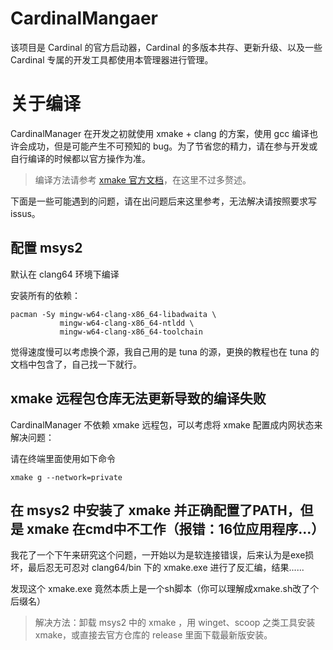 # CardinalMangaer

该项目是 Cardinal 的官方启动器，Cardinal 的多版本共存、更新升级、以及一些 Cardinal 专属的开发工具都使用本管理器进行管理。

# 关于编译

CardinalManager 在开发之初就使用 xmake + clang 的方案，使用 gcc 编译也许会成功，但是可能产生不可预知的 bug。为了节省您的精力，请在参与开发或自行编译的时候都以官方操作为准。

> 编译方法请参考 [xmake 官方文档](https://xmake.io/#/zh-cn/)，在这里不过多赘述。

下面是一些可能遇到的问题，请在出问题后来这里参考，无法解决请按照要求写issus。

## 配置 msys2

默认在 clang64 环境下编译

安装所有的依赖：

```shell
pacman -Sy mingw-w64-clang-x86_64-libadwaita \
           mingw-w64-clang-x86_64-ntldd \
           mingw-w64-clang-x86_64-toolchain
```

觉得速度慢可以考虑换个源，我自己用的是 tuna 的源，更换的教程也在 tuna 的文档中包含了，自己找一下就行。

## xmake 远程包仓库无法更新导致的编译失败

CardinalManager 不依赖 xmake 远程包，可以考虑将 xmake 配置成内网状态来解决问题：

请在终端里面使用如下命令
```shell
xmake g --network=private
```

## 在 msys2 中安装了 xmake 并正确配置了PATH，但是 xmake 在cmd中不工作（报错：16位应用程序...）

我花了一个下午来研究这个问题，一开始以为是软连接错误，后来认为是exe损坏，最后忍无可忍对 clang64/bin 下的 xmake.exe 进行了反汇编，结果......

发现这个 xmake.exe 竟然本质上是一个sh脚本（你可以理解成xmake.sh改了个后缀名）

> 解决方法：卸载 msys2 中的 xmake ，用 winget、scoop 之类工具安装 xmake，或直接去官方仓库的 release 里面下载最新版安装。
